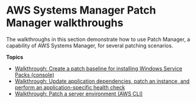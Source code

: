 # AWS Systems Manager Patch Manager walkthroughs<a name="patch-walkthroughs"></a>

The walkthroughs in this section demonstrate how to use Patch Manager, a capability of AWS Systems Manager, for several patching scenarios\.

**Topics**
+ [Walkthrough: Create a patch baseline for installing Windows Service Packs \(console\)](service-pack-patch-walkthrough.md)
+ [Walkthrough: Update application dependencies, patch an instance, and perform an application\-specific health check](aws-runpatchbaselinewithhooks-walkthrough.md)
+ [Walkthrough: Patch a server environment \(AWS CLI\)](sysman-patch-cliwalk.md)